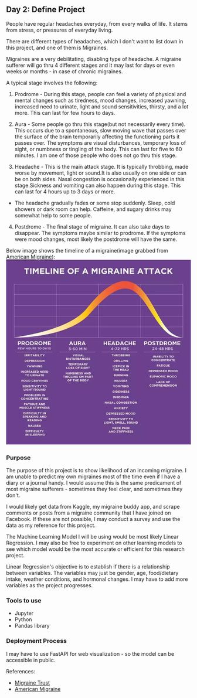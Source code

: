 ## Day 2: Define Project

People have regular headaches everyday, from every walks of life. It stems from stress, or pressures of everyday living.

There are different types of headaches, which I don't want to list down in this project, and one of them is Migraines.

Migraines are a very debilitating, disabling type of headache. A migraine sufferer will go thru 4 different stages and it may last for days or even weeks or months - in case of chronic migraines. 

A typical stage involves the following:
1. Prodrome - During this stage, people can feel a variety of physical and mental changes such as tiredness, mood changes, increased yawning, increased need to urinate, light and sound sensitivities, thirsty, and a lot more. This can last for few hours to days.

2. Aura - Some people go thru this stage(but not necessarily every time). This occurs due to a spontaneous, slow moving wave that passes over the surface of the brain temporarily affecting the functioning parts it passes over. The symptoms are visual disturbances, temporary loss of sight, or numbness or tingling of the body. This can last for five to 60 minutes.
I am one of those people who does not go thru this stage.
3. Headache - This is the main attack stage. It is typically throbbing, made worse by movement, light or sound.It is also usually on one side or can be on both sides. Nasal congestion is occasionally experienced in this stage.Sickness and vomiting can also happen during this stage. This can last for 4 hours up to 3 days or more.

- The headache gradually fades or some stop suddenly. Sleep, cold showers or dark room can help. Caffeine, and sugary drinks may somewhat help to some people.

4. Postdrome - The final stage of migraine. It can also take days to disappear. The symptoms maybe similar to prodrome. If the symptoms were mood changes, most likely the postdrome will have the same. 

Below image shows the timeline of a migraine(image grabbed from [American Migraine][amerimigraine-url]):
![Migraine](https://github.com/ivymorenomt/100DaysML/blob/master/images/migraine.jpg)


### Purpose
The purpose of this project is to show likelihood of an incoming migraine. I am unable to predict my own migraines most of the time even if I have a diary or a journal handy. I would assume this is the same predicament of most migraine sufferers - sometimes they feel clear, and sometimes they don't.

I would likely get data from Kaggle, my migraine buddy app, and scrape comments or posts from a migraine community that I have joined on Facebook. If these are not possible, I may conduct a survey and use the data as my reference for this project.

The Machine Learning Model I will be using would be most likely Linear Regression. I may also be free to experiment on other learning models to see which model would be the most accurate or efficient for this research project.

Linear Regression's objective is to establish if there is a relationship between variables. The variables may just be gender, age, food/dietary intake, weather conditions, and hormonal changes. I may have to add more variables as the project progresses.

### Tools to use
- Jupyter
- Python
- Pandas library

### Deployment Process
I may have to use FastAPI for web visualization - so the model can be accessible in public.

<!-- ### Source of Dataset


### Data Cleaning Techniques in Brief

### Exploratory Data Analysis 

### Model Building

### Model Performance

### Deployment


### Resources
 -->

References:

- [Migraine Trust][migrainetrust-url]
- [American Migraine][amerimigraine-url]

[migrainetrust-url]: https://migrainetrust.org/understand-migraine/stages-of-a-migraine-attack/
[amerimigraine-url]: https://americanmigrainefoundation.org/resource-library/timeline-migraine-attack/
[migraine-timeline]: https://github.com/ivymorenomt/100DaysML/blob/master/images/migraine.jpg
